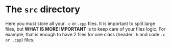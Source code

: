 # The `src` directory 
Here you must store all your `.c` or `.cpp` files.
It is important to split large files, but **WHAT IS MORE IMPORTANT** is to keep care of your files logic. For example, that is enough to have 2 files for one class (header `.h` and code `.c or .cpp`) files.
